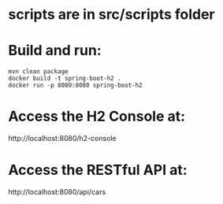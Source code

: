 # scripts are in src/scripts folder

# Build and run:
```
mvn clean package 
docker build -t spring-boot-h2 . 
docker run -p 8080:8080 spring-boot-h2
```
# Access the H2 Console at: 
http://localhost:8080/h2-console 
# Access the RESTful API at: 
http://localhost:8080/api/cars
